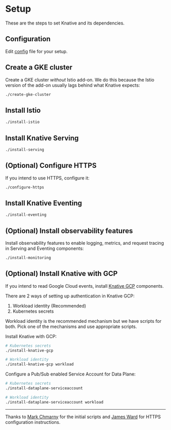 # Setup

These are the steps to set Knative and its dependencies.

## Configuration

Edit [config](config) file for your setup.

## Create a GKE cluster

Create a GKE cluster *without* Istio add-on. We do this because the Istio version of the add-on usually lags behind what Knative expects:

```sh
./create-gke-cluster
```

## Install Istio

```sh
./install-istio
```

## Install Knative Serving

```sh
./install-serving
```

## (Optional) Configure HTTPS

If you intend to use HTTPS, configure it:

```sh
./configure-https
```

## Install Knative Eventing

```sh
./install-eventing
```

## (Optional) Install observability features

Install observability features to enable logging, metrics, and request tracing in Serving and Eventing components:

```sh
./install-monitoring
```

## (Optional) Install Knative with GCP

If you intend to read Google Cloud events, install [Knative GCP](https://github.com/google/knative-gcp) components.

There are 2 ways of setting up authentication in Knative GCP:

1. Workload identity (Recommended)
2. Kubernetes secrets

Workload identity is the recommended mechanism but we have scripts for both.
Pick one of the mechanisms and use appropriate scripts.

Install Knative with GCP:

```sh
# Kubernetes secrets
./install-knative-gcp

# Workload identity
./install-knative-gcp workload
```

Configure a Pub/Sub enabled Service Account for Data Plane:

```sh
# Kubernetes secrets
./install-dataplane-serviceaccount

# Workload identity
./install-dataplane-serviceaccount workload
```

-------

Thanks to [Mark Chmarny](https://twitter.com/mchmarny) for the initial scripts
and [James Ward](https://twitter.com/_JamesWard) for HTTPS configuration
instructions.
